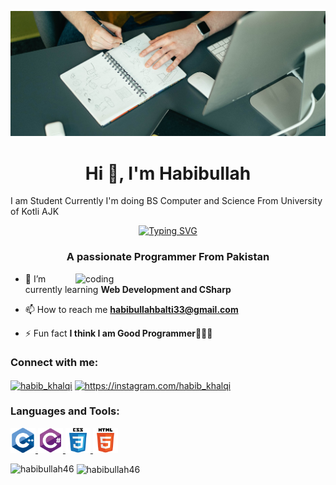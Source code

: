 ![logo](https://github.com/habibullah46/habibullah46/blob/main/pexels-photo-4238497.jpeg)
<h1 align="center">Hi 👋, I'm Habibullah</h1>
<p>I am Student Currently I'm doing BS Computer and Science From University of Kotli AJK</p>
<p align="center">
  <a href="https://git.io/typing-svg"><img src="https://readme-typing-svg.demolab.com?font=Fira+Code&pause=1000&center=true&width=435&lines=Welcome+to+my+Profile.+.+.;I+am+a+Programming+Student.+.+.+;Try+To+ new+Something+EveryDay+Learner.+.+.+;Welcome+to+my+Profile.+.+." alt="Typing SVG" /></a>
</p>
<h3 align="center">A passionate Programmer From Pakistan</h3>
<img align="right" alt="coding" width="400" src="https://media3.giphy.com/media/qgQUggAC3Pfv687qPC/giphy.gif?cid=ecf05e47dakyo327cb7k0lybcah797gs0kiwjkhk6s55fjv5&ep=v1_gifs_search&rid=giphy.gif&ct=g">

- 🌱 I’m currently learning **Web Development and CSharp**

- 📫 How to reach me **habibullahbalti33@gmail.com**

- ⚡ Fun fact **I think I am Good Programmer🤷‍♀️😃**

<h3 align="left">Connect with me:</h3>
<p align="left">
<a href="https://twitter.com/habib_khalqi" target="blank"><img align="center" src="https://raw.githubusercontent.com/rahuldkjain/github-profile-readme-generator/master/src/images/icons/Social/twitter.svg" alt="habib_khalqi" height="30" width="40" /></a>
<a href="https://instagram.com/https://instagram.com/habib_khalqi" target="blank"><img align="center" src="https://raw.githubusercontent.com/rahuldkjain/github-profile-readme-generator/master/src/images/icons/Social/instagram.svg" alt="https://instagram.com/habib_khalqi" height="30" width="40" /></a>
</p>

<h3 align="left">Languages and Tools:</h3>
<p align="left"> <a href="https://www.w3schools.com/cpp/" target="_blank" rel="noreferrer"> <img src="https://raw.githubusercontent.com/devicons/devicon/master/icons/cplusplus/cplusplus-original.svg" alt="cplusplus" width="40" height="40"/> </a> <a href="https://www.w3schools.com/cs/" target="_blank" rel="noreferrer"> <img src="https://raw.githubusercontent.com/devicons/devicon/master/icons/csharp/csharp-original.svg" alt="csharp" width="40" height="40"/> </a> <a href="https://www.w3schools.com/css/" target="_blank" rel="noreferrer"> <img src="https://raw.githubusercontent.com/devicons/devicon/master/icons/css3/css3-original-wordmark.svg" alt="css3" width="40" height="40"/> </a> <a href="https://www.w3.org/html/" target="_blank" rel="noreferrer"> <img src="https://raw.githubusercontent.com/devicons/devicon/master/icons/html5/html5-original-wordmark.svg" alt="html5" width="40" height="40"/> </a> </p>

<p><img align="left" src="https://github-readme-stats.vercel.app/api/top-langs?username=habibullah46&show_icons=true&locale=en&layout=compact" alt="habibullah46" /></p>

<p>&nbsp;<img align="center" src="https://github-readme-stats.vercel.app/api?username=habibullah46&show_icons=true&locale=en" alt="habibullah46" /></p>
